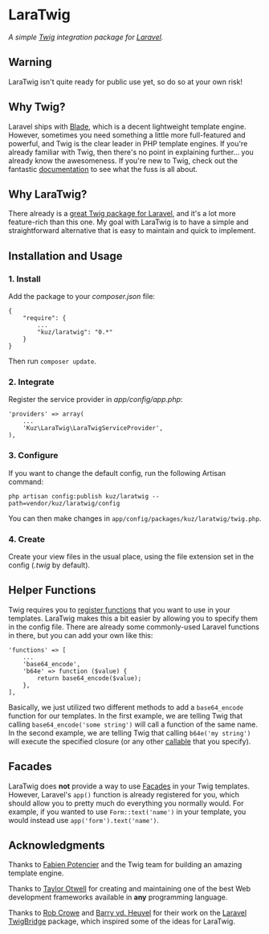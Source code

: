 # LaraTwig

_A simple [Twig](http://twig.sensiolabs.org/) integration package for [Laravel](http://laravel.com/)._

## Warning

LaraTwig isn't quite ready for public use yet, so do so at your own risk!

## Why Twig?

Laravel ships with [Blade](http://laravel.com/docs/templates#blade-templating), which is a decent lightweight template engine. However, sometimes you need something a little more full-featured and powerful, and Twig is the clear leader in PHP template engines. If you're already familiar with Twig, then there's no point in explaining further... you already know the awesomeness. If you're new to Twig, check out the fantastic [documentation](http://twig.sensiolabs.org/documentation) to see what the fuss is all about.

## Why LaraTwig?

There already is a [great Twig package for Laravel](https://github.com/rcrowe/TwigBridge), and it's a lot more feature-rich than this one. My goal with LaraTwig is to have a simple and straightforward alternative that is easy to maintain and quick to implement.

## Installation and Usage

### 1. Install

Add the package to your _composer.json_ file:

	{
		"require": {
			...
			"kuz/laratwig": "0.*"
		}
	}

Then run `composer update`.

### 2. Integrate

Register the service provider in _app/config/app.php_:

	'providers' => array(
		...
		'Kuz\LaraTwig\LaraTwigServiceProvider',
	),

### 3. Configure

If you want to change the default config, run the following Artisan command:

	php artisan config:publish kuz/laratwig --path=vendor/kuz/laratwig/config

You can then make changes in `app/config/packages/kuz/laratwig/twig.php`.

### 4. Create

Create your view files in the usual place, using the file extension set in the config (_.twig_ by default).

## Helper Functions

Twig requires you to [register functions](http://twig.sensiolabs.org/doc/advanced.html#functions) that you want to use in your templates. LaraTwig makes this a bit easier by allowing you to specify them in the config file. There are already some commonly-used Laravel functions in there, but you can add your own like this:

	'functions' => [
		...
		'base64_encode',
		'b64e' => function ($value) {
			return base64_encode($value);
		},
	],

Basically, we just utilized two different methods to add a `base64_encode` function for our templates. In the first example, we are telling Twig that calling `base64_encode('some string')` will call a function of the same name. In the second example, we are telling Twig that calling `b64e('my string')` will execute the specified closure (or any other [callable](http://php.net/manual/en/language.types.callable.php) that you specify).

## Facades

LaraTwig does **not** provide a way to use [Facades](http://laravel.com/docs/facades) in your Twig templates. However, Laravel's `app()` function is already registered for you, which should allow you to pretty much do everything you normally would. For example, if you wanted to use `Form::text('name')` in your template, you would instead use `app('form').text('name')`.

## Acknowledgments

Thanks to [Fabien Potencier](https://github.com/fabpot) and the Twig team for building an amazing template engine.

Thanks to [Taylor Otwell](https://github.com/taylorotwell) for creating and maintaining one of the best Web development frameworks available in **any** programming language.

Thanks to [Rob Crowe](https://github.com/rcrowe) and [Barry vd. Heuvel](https://github.com/barryvdh) for their work on the [Laravel TwigBridge](https://github.com/rcrowe/TwigBridge) package, which inspired some of the ideas for LaraTwig.